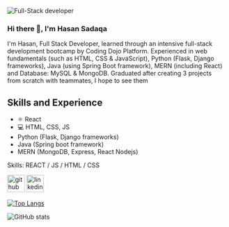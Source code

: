 ![Full-Stack developer](https://media.licdn.com/dms/image/D4D16AQEyTDCs_CRDYg/profile-displaybackgroundimage-shrink_350_1400/0/1666251426159?e=1680134400&v=beta&t=1snwBKlOP1D5VVe-vWGhhET2IrMs1aF_gGbaQALC5rI)

### Hi there 👋, I'm Hasan Sadaqa
I'm Hasan, Full Stack Developer, learned through an intensive full-stack development bootcamp by Coding Dojo Platform.
Experienced in web fundamentals (such as HTML, CSS & JavaScript), Python (Flask, Django frameworks), Java (using Spring Boot framework), MERN (including React) and Database: MySQL & MongoDB. Graduated after creating 3 projects from scratch with teammates, I hope to see them

## Skills and Experience
* ⚛ React
* 💻 HTML, CSS, JS
* Python (Flask, Django frameworks)
* Java (Spring boot framework)
* MERN (MongoDB, Express, React Nodejs)

Skills:  REACT / JS / HTML / CSS

[<img src='https://cdn.jsdelivr.net/npm/simple-icons@3.0.1/icons/github.svg' alt='github' height='40'>](https://github.com/HasanMohammadSadaqa)  [<img src='https://cdn.jsdelivr.net/npm/simple-icons@3.0.1/icons/linkedin.svg' alt='linkedin' height='40'>](https://www.linkedin.com/in/hasan-sadaqa/)  

[![Top Langs](https://github-readme-stats.vercel.app/api/top-langs/?username=HasanMohammadSadaqa)](https://github.com/anuraghazra/github-readme-stats)

![GitHub stats](https://github-readme-stats.vercel.app/api?username=HasanMohammadSadaqa&show_icons=true)  

